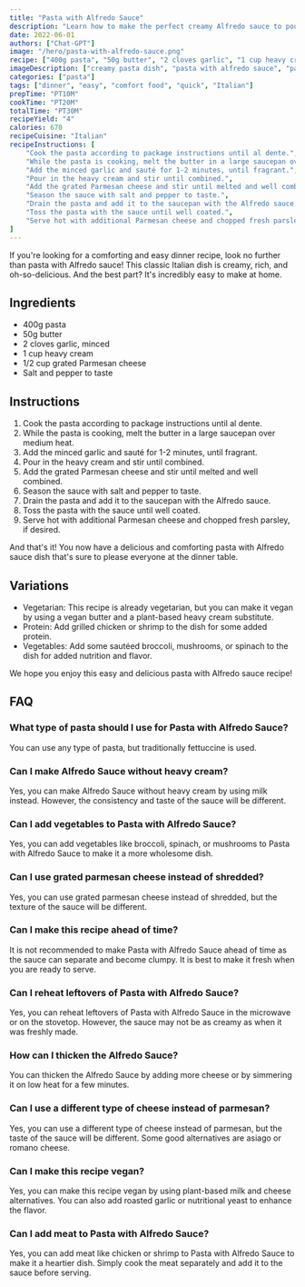 ```yaml
---
title: "Pasta with Alfredo Sauce"
description: "Learn how to make the perfect creamy Alfredo sauce to pour over your favorite pasta!"
date: 2022-06-01
authors: ["Chat-GPT"]
image: "/hero/pasta-with-alfredo-sauce.png"
recipe: ["400g pasta", "50g butter", "2 cloves garlic", "1 cup heavy cream", "1/2 cup grated Parmesan cheese", "Salt and pepper to taste"]
imageDescription: ["creamy pasta dish", "pasta with alfredo sauce", "parmesan cheese", "garlic"]
categories: ["pasta"]
tags: ["dinner", "easy", "comfort food", "quick", "Italian"]
prepTime: "PT10M"
cookTime: "PT20M"
totalTime: "PT30M"
recipeYield: "4"
calories: 670
recipeCuisine: "Italian"
recipeInstructions: [
    "Cook the pasta according to package instructions until al dente.",
    "While the pasta is cooking, melt the butter in a large saucepan over medium heat.",
    "Add the minced garlic and sauté for 1-2 minutes, until fragrant.",
    "Pour in the heavy cream and stir until combined.",
    "Add the grated Parmesan cheese and stir until melted and well combined.",
    "Season the sauce with salt and pepper to taste.",
    "Drain the pasta and add it to the saucepan with the Alfredo sauce.",
    "Toss the pasta with the sauce until well coated.",
    "Serve hot with additional Parmesan cheese and chopped fresh parsley, if desired."
]
---
```


If you're looking for a comforting and easy dinner recipe, look no further than pasta with Alfredo sauce! This classic Italian dish is creamy, rich, and oh-so-delicious. And the best part? It's incredibly easy to make at home.

## Ingredients
- 400g pasta
- 50g butter
- 2 cloves garlic, minced
- 1 cup heavy cream
- 1/2 cup grated Parmesan cheese
- Salt and pepper to taste

## Instructions
1. Cook the pasta according to package instructions until al dente.
2. While the pasta is cooking, melt the butter in a large saucepan over medium heat.
3. Add the minced garlic and sauté for 1-2 minutes, until fragrant.
4. Pour in the heavy cream and stir until combined.
5. Add the grated Parmesan cheese and stir until melted and well combined.
6. Season the sauce with salt and pepper to taste.
7. Drain the pasta and add it to the saucepan with the Alfredo sauce.
8. Toss the pasta with the sauce until well coated.
9. Serve hot with additional Parmesan cheese and chopped fresh parsley, if desired.

And that's it! You now have a delicious and comforting pasta with Alfredo sauce dish that's sure to please everyone at the dinner table.

## Variations
- Vegetarian: This recipe is already vegetarian, but you can make it vegan by using a vegan butter and a plant-based heavy cream substitute.
- Protein: Add grilled chicken or shrimp to the dish for some added protein.
- Vegetables: Add some sautéed broccoli, mushrooms, or spinach to the dish for added nutrition and flavor.

We hope you enjoy this easy and delicious pasta with Alfredo sauce recipe!

## FAQ

### What type of pasta should I use for Pasta with Alfredo Sauce?

You can use any type of pasta, but traditionally fettuccine is used.

### Can I make Alfredo Sauce without heavy cream?

Yes, you can make Alfredo Sauce without heavy cream by using milk instead. However, the consistency and taste of the sauce will be different.

### Can I add vegetables to Pasta with Alfredo Sauce?

Yes, you can add vegetables like broccoli, spinach, or mushrooms to Pasta with Alfredo Sauce to make it a more wholesome dish.

### Can I use grated parmesan cheese instead of shredded?

Yes, you can use grated parmesan cheese instead of shredded, but the texture of the sauce will be different.

### Can I make this recipe ahead of time?

It is not recommended to make Pasta with Alfredo Sauce ahead of time as the sauce can separate and become clumpy. It is best to make it fresh when you are ready to serve.

### Can I reheat leftovers of Pasta with Alfredo Sauce?

Yes, you can reheat leftovers of Pasta with Alfredo Sauce in the microwave or on the stovetop. However, the sauce may not be as creamy as when it was freshly made.

### How can I thicken the Alfredo Sauce?

You can thicken the Alfredo Sauce by adding more cheese or by simmering it on low heat for a few minutes.

### Can I use a different type of cheese instead of parmesan?

Yes, you can use a different type of cheese instead of parmesan, but the taste of the sauce will be different. Some good alternatives are asiago or romano cheese.

### Can I make this recipe vegan?

Yes, you can make this recipe vegan by using plant-based milk and cheese alternatives. You can also add roasted garlic or nutritional yeast to enhance the flavor.

### Can I add meat to Pasta with Alfredo Sauce?

Yes, you can add meat like chicken or shrimp to Pasta with Alfredo Sauce to make it a heartier dish. Simply cook the meat separately and add it to the sauce before serving.
